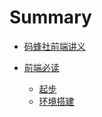# Summary

* [码蜂社前端讲义](README.md)

* [前端必读](start/README.md)
    * [起步](start/README.md)
    * [环境搭建](start/README.md)

